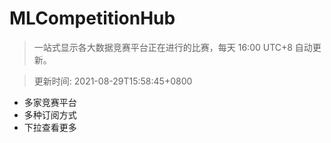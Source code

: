 # MLCompetitionHub

> 一站式显示各大数据竞赛平台正在进行的比赛，每天 16:00 UTC+8 自动更新。
  
> 更新时间: 2021-08-29T15:58:45+0800 

* 多家竞赛平台
* 多种订阅方式
* 下拉查看更多